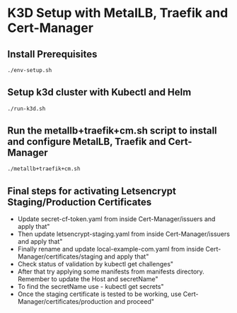# K3D Setup with MetalLB, Traefik and Cert-Manager

## Install Prerequisites
```bash
./env-setup.sh
```

## Setup k3d cluster with Kubectl and Helm
```bash
./run-k3d.sh
```

## Run the metallb+traefik+cm.sh script to install and configure MetalLB, Traefik and Cert-Manager
```bash
./metallb+traefik+cm.sh
```

## Final steps for activating Letsencrypt Staging/Production Certificates
- Update secret-cf-token.yaml from inside Cert-Manager/issuers and apply that"
- Then update letsencrypt-staging.yaml from inside Cert-Manager/issuers and apply that"
- Finally rename and update local-example-com.yaml from inside Cert-Manager/certificates/staging and apply that"
- Check status of validation by kubectl get challenges"
- After that try applying some manifests from manifests directory. Remember to update the Host and secretName"
- To find the secretName use - kubectl get secrets"
- Once the staging certificate is tested to be working, use Cert-Manager/certificates/production and proceed"
